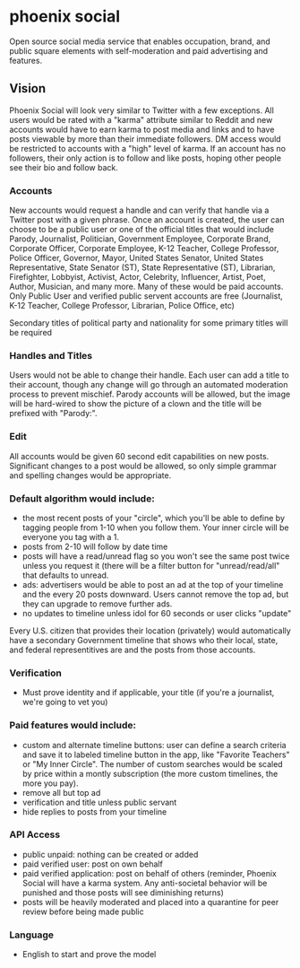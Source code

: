 # phoenix social
Open source social media service that enables occupation, brand, and public square elements with self-moderation and paid advertising and features.

## Vision
Phoenix Social will look very similar to Twitter with a few exceptions. All users would be rated with a "karma" attribute similar to Reddit and new accounts would have to earn karma to post media and links and to have posts viewable by more than their immediate followers. DM access would be restricted to accounts with a "high" level of karma. If an account has no followers, their only action is to follow and like posts, hoping other people see their bio and follow back.

### Accounts
New accounts would request a handle and can verify that handle via a Twitter post with a given phrase. Once an account is created, the user can choose to be a public user or one of the official titles that would include Parody, Journalist, Politician, Government Employee, Corporate Brand, Corporate Officer, Corporate Employee, K-12 Teacher, College Professor, Police Officer, Governor, Mayor, United States Senator, United States Representative, State Senator (ST), State Representative (ST), Librarian, Firefighter, Lobbyist, Activist, Actor, Celebrity, Influencer, Artist, Poet, Author, Musician, and many more. Many of these would be paid accounts. Only Public User and verified public servent accounts are free (Journalist, K-12 Teacher, College Professor, Librarian, Police Office, etc)

Secondary titles of political party and nationality for some primary titles will be required

### Handles and Titles
Users would not be able to change their handle. Each user can add a title to their account, though any change will go through an automated moderation process to prevent mischief. Parody accounts will be allowed, but the image will be hard-wired to show the picture of a clown and the title will be prefixed with "Parody:".

### Edit
All accounts would be given 60 second edit capabilities on new posts. Significant changes to a post would be allowed, so only simple grammar and spelling changes would be appropriate.

### Default algorithm would include:
- the most recent posts of your "circle", which you'll be able to define by tagging people from 1-10 when you follow them. Your inner circle will be everyone you tag with a 1.
- posts from 2-10 will follow by date time
- posts will have a read/unread flag so you won't see the same post twice unless you request it (there will be a filter button for "unread/read/all" that defaults to unread.
- ads: advertisers would be able to post an ad at the top of your timeline and the every 20 posts downward. Users cannot remove the top ad, but they can upgrade to remove further ads.
- no updates to timeline unless idol for 60 seconds or user clicks "update"

Every U.S. citizen that provides their location (privately) would automatically have a secondary Government timeline that shows who their local, state, and federal representitives are and the posts from those accounts.

### Verification
- Must prove identity and if applicable, your title (if you're a journalist, we're going to vet you)

### Paid features would include:
- custom and alternate timeline buttons: user can define a search criteria and save it to labeled timeline button in the app, like "Favorite Teachers" or "My Inner Circle". The number of custom searches would be scaled by price within a montly subscription (the more custom timelines, the more you pay).
- remove all but top ad
- verification and title unless public servant
- hide replies to posts from your timeline

### API Access
- public unpaid: nothing can be created or added
- paid verified user: post on own behalf
- paid verified application: post on behalf of others (reminder, Phoenix Social will have a karma system. Any anti-societal behavior will be punished and those posts will see diminishing returns)
- posts will be heavily moderated and placed into a quarantine for peer review before being made public

### Language
- English to start and prove the model

